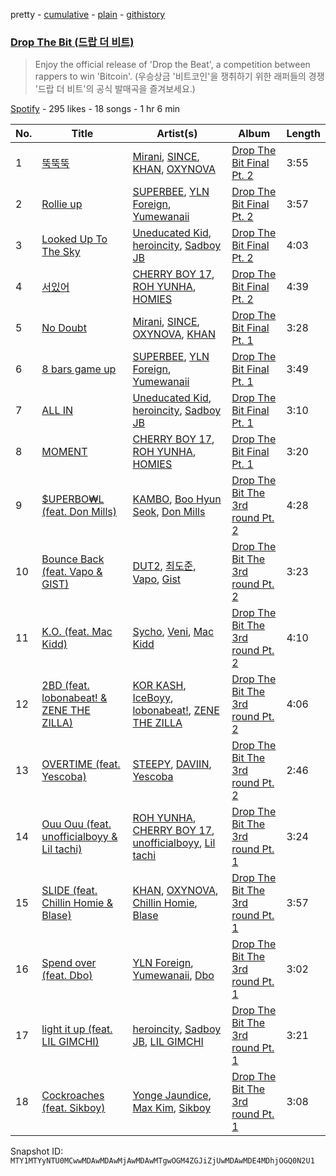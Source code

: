pretty - [cumulative](/playlists/cumulative/37i9dQZF1DWZVoboXxeXW4.md) - [plain](/playlists/plain/37i9dQZF1DWZVoboXxeXW4) - [githistory](https://github.githistory.xyz/mackorone/spotify-playlist-archive/blob/main/playlists/plain/37i9dQZF1DWZVoboXxeXW4)

### [Drop The Bit \(드랍 더 비트\)](https://open.spotify.com/playlist/37i9dQZF1DWZVoboXxeXW4)

> Enjoy the official release of 'Drop the Beat', a competition between rappers to win 'Bitcoin'\. \(우승상금 '비트코인'을 쟁취하기 위한 래퍼들의 경쟁 '드랍 더 비트'의 공식 발매곡을 즐겨보세요.\)

[Spotify](https://open.spotify.com/user/spotify) - 295 likes - 18 songs - 1 hr 6 min

| No. | Title | Artist(s) | Album | Length |
|---|---|---|---|---|
| 1 | [뚝뚝뚝](https://open.spotify.com/track/6qqOz5LS19krVTFAvcSD3A) | [Mirani](https://open.spotify.com/artist/6N7b9mUVwn885jI7RRg8no), [SINCE](https://open.spotify.com/artist/0seDu6vvqbUnPUk6s6a616), [KHAN](https://open.spotify.com/artist/13jYpBHek9LD68d1ZwWmu5), [OXYNOVA](https://open.spotify.com/artist/72b3VgmhJa2YqlypqHdrXa) | [Drop The Bit Final Pt\. 2](https://open.spotify.com/album/2q3EHtYTa2eF6GsWYMIQSO) | 3:55 |
| 2 | [Rollie up](https://open.spotify.com/track/2PD1oseBzqbIhYZ3wbtQXD) | [SUPERBEE](https://open.spotify.com/artist/0Q5XzDpn7DCI5jlubok4xb), [YLN Foreign](https://open.spotify.com/artist/7Lhw1kKfHHKBfcvMSD3DLl), [Yumewanaii](https://open.spotify.com/artist/4oLq9qTt8P6pawQN1w9zL8) | [Drop The Bit Final Pt\. 2](https://open.spotify.com/album/2q3EHtYTa2eF6GsWYMIQSO) | 3:57 |
| 3 | [Looked Up To The Sky](https://open.spotify.com/track/3bVDunQjcXQlZ1U4nk7vWT) | [Uneducated Kid](https://open.spotify.com/artist/08KbKkPqaYNFYM9R5eMjuM), [heroincity](https://open.spotify.com/artist/4Sl2QYei5nqAb8bDcccyEP), [Sadboy JB](https://open.spotify.com/artist/7g2bqT5lmeea6rpG3cbEYc) | [Drop The Bit Final Pt\. 2](https://open.spotify.com/album/2q3EHtYTa2eF6GsWYMIQSO) | 4:03 |
| 4 | [서있어](https://open.spotify.com/track/0S4dJNVnLwmRlRQ348RshA) | [CHERRY BOY 17](https://open.spotify.com/artist/0jxGPRjBD9ofybNRoB14dc), [ROH YUNHA](https://open.spotify.com/artist/3dLZdTWMaokxt4y9sDzEWq), [HOMIES](https://open.spotify.com/artist/3PpfvyyncoZ79IgYe0Uls0) | [Drop The Bit Final Pt\. 2](https://open.spotify.com/album/2q3EHtYTa2eF6GsWYMIQSO) | 4:39 |
| 5 | [No Doubt](https://open.spotify.com/track/1JS6uJeYOerdx7U5y9Tbdc) | [Mirani](https://open.spotify.com/artist/6N7b9mUVwn885jI7RRg8no), [SINCE](https://open.spotify.com/artist/0seDu6vvqbUnPUk6s6a616), [OXYNOVA](https://open.spotify.com/artist/72b3VgmhJa2YqlypqHdrXa), [KHAN](https://open.spotify.com/artist/13jYpBHek9LD68d1ZwWmu5) | [Drop The Bit Final Pt\. 1](https://open.spotify.com/album/1CXbpk3AaBor9rY0XRVZMn) | 3:28 |
| 6 | [8 bars game up](https://open.spotify.com/track/0L4djl0ggbJUEY1n2PuV4r) | [SUPERBEE](https://open.spotify.com/artist/0Q5XzDpn7DCI5jlubok4xb), [YLN Foreign](https://open.spotify.com/artist/7Lhw1kKfHHKBfcvMSD3DLl), [Yumewanaii](https://open.spotify.com/artist/4oLq9qTt8P6pawQN1w9zL8) | [Drop The Bit Final Pt\. 1](https://open.spotify.com/album/1CXbpk3AaBor9rY0XRVZMn) | 3:49 |
| 7 | [ALL IN](https://open.spotify.com/track/1NMnORU6jTsUDmevvcg8yD) | [Uneducated Kid](https://open.spotify.com/artist/08KbKkPqaYNFYM9R5eMjuM), [heroincity](https://open.spotify.com/artist/4Sl2QYei5nqAb8bDcccyEP), [Sadboy JB](https://open.spotify.com/artist/7g2bqT5lmeea6rpG3cbEYc) | [Drop The Bit Final Pt\. 1](https://open.spotify.com/album/1CXbpk3AaBor9rY0XRVZMn) | 3:10 |
| 8 | [MOMENT](https://open.spotify.com/track/2qoTNHMoxQjPffxUAL9a6Q) | [CHERRY BOY 17](https://open.spotify.com/artist/0jxGPRjBD9ofybNRoB14dc), [ROH YUNHA](https://open.spotify.com/artist/3dLZdTWMaokxt4y9sDzEWq), [HOMIES](https://open.spotify.com/artist/3PpfvyyncoZ79IgYe0Uls0) | [Drop The Bit Final Pt\. 1](https://open.spotify.com/album/1CXbpk3AaBor9rY0XRVZMn) | 3:20 |
| 9 | [$UPERBO₩L \(feat\. Don Mills\)](https://open.spotify.com/track/2GOughtZDgNyTerff1QYr5) | [KAMBO](https://open.spotify.com/artist/2LE4iuwlb4vZMWKTw68g4i), [Boo Hyun Seok](https://open.spotify.com/artist/2o4BX85LnnLCsiNL8nPJYW), [Don Mills](https://open.spotify.com/artist/6bIsFWNkjQvSm5P4rqlxKn) | [Drop The Bit The 3rd round Pt\. 2](https://open.spotify.com/album/4k7Dv3Ffof2s8VLbFTPGiO) | 4:28 |
| 10 | [Bounce Back \(feat\. Vapo & GIST\)](https://open.spotify.com/track/71Nlpfb1mhI5LIHDYhdoQa) | [DUT2](https://open.spotify.com/artist/26zFU7m9r6D7cb2pekLhDg), [최도준](https://open.spotify.com/artist/7y6D9FlvIoKm4mzNrdFqCL), [Vapo](https://open.spotify.com/artist/2MaOgL4RBfhpRIMK4ayM61), [Gist](https://open.spotify.com/artist/7MWT3sTDz6GemZla4Y5oCk) | [Drop The Bit The 3rd round Pt\. 2](https://open.spotify.com/album/4k7Dv3Ffof2s8VLbFTPGiO) | 3:23 |
| 11 | [K.O\. \(feat\. Mac Kidd\)](https://open.spotify.com/track/4Ayc7M0iybDZqZan2yxWIa) | [Sycho](https://open.spotify.com/artist/0alOpDUsBEmBJqSZHT6z2P), [Veni](https://open.spotify.com/artist/2fQI4QV9m3OzcxBq4CxIdZ), [Mac Kidd](https://open.spotify.com/artist/3uezMpoFc84nQ6qU2mliqr) | [Drop The Bit The 3rd round Pt\. 2](https://open.spotify.com/album/4k7Dv3Ffof2s8VLbFTPGiO) | 4:10 |
| 12 | [2BD \(feat\. lobonabeat! & ZENE THE ZILLA\)](https://open.spotify.com/track/16rL7q7V08qCfZNS9fWZeZ) | [KOR KASH](https://open.spotify.com/artist/0g4swmIiBG0TmWQl6mdMQu), [IceBoyy](https://open.spotify.com/artist/2Nhb3poDPaMmgRjTudB2Yy), [lobonabeat!](https://open.spotify.com/artist/3gg70JN79TXhAqklizHOva), [ZENE THE ZILLA](https://open.spotify.com/artist/1MMbv4LTpwbh2APtXuwaZN) | [Drop The Bit The 3rd round Pt\. 2](https://open.spotify.com/album/4k7Dv3Ffof2s8VLbFTPGiO) | 4:06 |
| 13 | [OVERTIME \(feat\. Yescoba\)](https://open.spotify.com/track/32ABl8lvPPd0IqXTvVdNOy) | [STEEPY](https://open.spotify.com/artist/6dpZEt8zoRWsBJJO1gb9HA), [DAVIIN](https://open.spotify.com/artist/34UfpAZK2qZMBGDAtBdnz9), [Yescoba](https://open.spotify.com/artist/5FifK2T7KEKatsWO6WxkS6) | [Drop The Bit The 3rd round Pt\. 2](https://open.spotify.com/album/4k7Dv3Ffof2s8VLbFTPGiO) | 2:46 |
| 14 | [Ouu Ouu \(feat\. unofficialboyy & Lil tachi\)](https://open.spotify.com/track/0OXfreKm4ZITn1vCcZLlo7) | [ROH YUNHA](https://open.spotify.com/artist/3dLZdTWMaokxt4y9sDzEWq), [CHERRY BOY 17](https://open.spotify.com/artist/0jxGPRjBD9ofybNRoB14dc), [unofficialboyy](https://open.spotify.com/artist/0hoIUrMFR0Cy6aTbma8b2o), [Lil tachi](https://open.spotify.com/artist/4uqXu5Qybes6RYP8ThjoEV) | [Drop The Bit The 3rd round Pt\. 1](https://open.spotify.com/album/4qymBh4IciyjJwgzwIVFUX) | 3:24 |
| 15 | [SLIDE \(feat\. Chillin Homie & Blase\)](https://open.spotify.com/track/2gef02SzAOGE9QKgxwMW9i) | [KHAN](https://open.spotify.com/artist/13jYpBHek9LD68d1ZwWmu5), [OXYNOVA](https://open.spotify.com/artist/72b3VgmhJa2YqlypqHdrXa), [Chillin Homie](https://open.spotify.com/artist/5f48MQLr5eOXHcR4lFE1BM), [Blase](https://open.spotify.com/artist/6XsOOgLCtnkkOv2uhZXuB0) | [Drop The Bit The 3rd round Pt\. 1](https://open.spotify.com/album/4qymBh4IciyjJwgzwIVFUX) | 3:57 |
| 16 | [Spend over \(feat\. Dbo\)](https://open.spotify.com/track/1nv7wC6Jx8hLslcBob8Py8) | [YLN Foreign](https://open.spotify.com/artist/7Lhw1kKfHHKBfcvMSD3DLl), [Yumewanaii](https://open.spotify.com/artist/4oLq9qTt8P6pawQN1w9zL8), [Dbo](https://open.spotify.com/artist/4YqiXtuxDZwf7he6apcqhI) | [Drop The Bit The 3rd round Pt\. 1](https://open.spotify.com/album/4qymBh4IciyjJwgzwIVFUX) | 3:02 |
| 17 | [light it up \(feat\. LIL GIMCHI\)](https://open.spotify.com/track/36rFeJ4jO7QF895h211l2N) | [heroincity](https://open.spotify.com/artist/4Sl2QYei5nqAb8bDcccyEP), [Sadboy JB](https://open.spotify.com/artist/7g2bqT5lmeea6rpG3cbEYc), [LIL GIMCHI](https://open.spotify.com/artist/6GlkZqxomTSlcJUh9WvVKQ) | [Drop The Bit The 3rd round Pt\. 1](https://open.spotify.com/album/4qymBh4IciyjJwgzwIVFUX) | 3:21 |
| 18 | [Cockroaches \(feat\. Sikboy\)](https://open.spotify.com/track/3R7Mqg1N1JTDOzkNmP1YvR) | [Yonge Jaundice](https://open.spotify.com/artist/0ESfTnqcM5os6xjx05jjYT), [Max Kim](https://open.spotify.com/artist/6zKnUkgWMqNMQ3g88g9iqR), [Sikboy](https://open.spotify.com/artist/7yhu8y8MIhKA3I4n02MdBQ) | [Drop The Bit The 3rd round Pt\. 1](https://open.spotify.com/album/4qymBh4IciyjJwgzwIVFUX) | 3:08 |

Snapshot ID: `MTY1MTYyNTU0MCwwMDAwMDAwMjAwMDAwMTgwOGM4ZGJiZjUwMDAwMDE4MDhjOGQ0N2U1`
